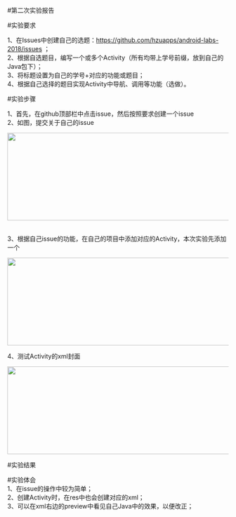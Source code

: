#第二次实验报告

#实验要求

1、在Issues中创建自己的选题：https://github.com/hzuapps/android-labs-2018/issues ；    
2、根据自选题目，编写一个或多个Activity（所有均带上学号前缀，放到自己的Java包下）；    
3、将标题设置为自己的学号+对应的功能或题目；    
4、根据自己选择的题目实现Activity中导航、调用等功能（选做）。      

#实验步骤

1、首先，在github顶部栏中点击issue，然后按照要求创建一个issue   
2、如图，提交关于自己的issue    

<img width="600" height="200" src="https://raw.githubusercontent.com/GeekLee1998/android-labs-2018/master/soft1612070501311/labpicture/lab2-1.jpg"/>    

3、根据自己issue的功能，在自己的项目中添加对应的Activity，本次实验先添加一个   

<img width="600" height="200" src="https://raw.githubusercontent.com/GeekLee1998/android-labs-2018/master/soft1612070501311/labpicture/lab2-2.jpg"/>  
    
4、测试Activity的xml封面    

<img width="600" height="200" src="https://raw.githubusercontent.com/GeekLee1998/android-labs-2018/master/soft1612070501311/labpicture/lab2-3.jpg"/>  
      

#实验结果    

#实验体会      
1、在issue的操作中较为简单；  
2、创建Activity时，在res中也会创建对应的xml；   
3、可以在xml右边的preview中看见自己Java中的效果，以便改正；        




